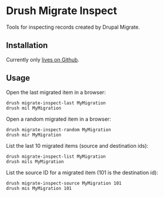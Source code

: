 # Drush Migrate Inspect

Tools for inspecting records created by Drupal Migrate.

## Installation

Currently only [lives on Github](https://github.com/robballou/drush-migrate-inspect).

## Usage

Open the last migrated item in a browser:

    drush migrate-inspect-last MyMigration
    drush mil MyMigration

Open a random migrated item in a browser:

    drush migrate-inspect-random MyMigration
    drush mir MyMigration

List the last 10 migrated items (source and destination ids):

    drush migrate-inspect-list MyMigration
    drush mils MyMigration

List the source ID for a migrated item (101 is the destination id):

    drush migrate-inspect-source MyMigration 101
    drush mis MyMigration 101
